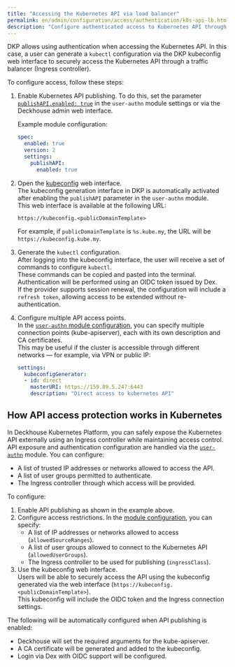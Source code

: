 ```yaml
---
title: "Accessing the Kubernetes API via load balancer"
permalink: en/admin/configuration/access/authentication/k8s-api-lb.html
description: "Configure authenticated access to Kubernetes API through load balancer in Deckhouse Kubernetes Platform. Secure kubectl access via Ingress controller with authentication."
---
```


DKP allows using authentication when accessing the Kubernetes API. In this case, a user can generate a `kubectl` configuration via the DKP kubeconfig web interface to securely access the Kubernetes API through a traffic balancer (Ingress controller).

To configure access, follow these steps:

1. Enable Kubernetes API publishing. To do this, set the parameter [`publishAPI.enabled: true`](/modules/user-authn/configuration.html#parameters-publishapi-enabled) in the `user-authn` module settings or via the Deckhouse admin web interface.

   Example module configuration:

   ```yaml
   spec:
     enabled: true
     version: 2
     settings:
       publishAPI:
         enabled: true
   ```

1. Open the [kubeconfig](../../../../user/web/kubeconfig.html) web interface.  
   The kubeconfig generation interface in DKP is automatically activated after enabling the `publishAPI` parameter in the `user-authn` module.  
   This web interface is available at the following URL:

   ```console
   https://kubeconfig.<publicDomainTemplate>
   ```

   For example, if `publicDomainTemplate` is `%s.kube.my`, the URL will be `https://kubeconfig.kube.my`.

1. Generate the `kubectl` configuration.  
   After logging into the kubeconfig interface, the user will receive a set of commands to configure `kubectl`.  
   These commands can be copied and pasted into the terminal.  
   Authentication will be performed using an OIDC token issued by Dex.  
   If the provider supports session renewal, the configuration will include a `refresh token`, allowing access to be extended without re-authentication.

1. Configure multiple API access points.  
   In the [`user-authn` module configuration](/modules/user-authn/configuration.html#parameters-kubeconfiggenerator), you can specify multiple connection points (kube-apiserver), each with its own description and CA certificates.  
   This may be useful if the cluster is accessible through different networks — for example, via VPN or public IP:

   ```yaml
   settings:
     kubeconfigGenerator:
     - id: direct
       masterURI: https://159.89.5.247:6443
       description: "Direct access to kubernetes API"
   ```

## How API access protection works in Kubernetes

In Deckhouse Kubernetes Platform, you can safely expose the Kubernetes API externally using an Ingress controller while maintaining access control.
API exposure and authentication configuration are handled via the [`user-authn`](/modules/user-authn/) module. You can configure:

- A list of trusted IP addresses or networks allowed to access the API.
- A list of user groups permitted to authenticate.
- The Ingress controller through which access will be provided.

To configure:

1. Enable API publishing as shown in the example above.
1. Configure access restrictions. In the [module configuration](/modules/user-authn/configuration.html), you can specify:
   - A list of IP addresses or networks allowed to access (`allowedSourceRanges`).
   - A list of user groups allowed to connect to the Kubernetes API (`allowedUserGroups`).
   - The Ingress controller to be used for publishing (`ingressClass`).
1. Use the kubeconfig web interface.  
   Users will be able to securely access the API using the kubeconfig generated via the web interface (`https://kubeconfig.<publicDomainTemplate>`).  
   This kubeconfig will include the OIDC token and the Ingress connection settings.

The following will be automatically configured when API publishing is enabled:

- Deckhouse will set the required arguments for the kube-apiserver.
- A CA certificate will be generated and added to the kubeconfig.
- Login via Dex with OIDC support will be configured.
